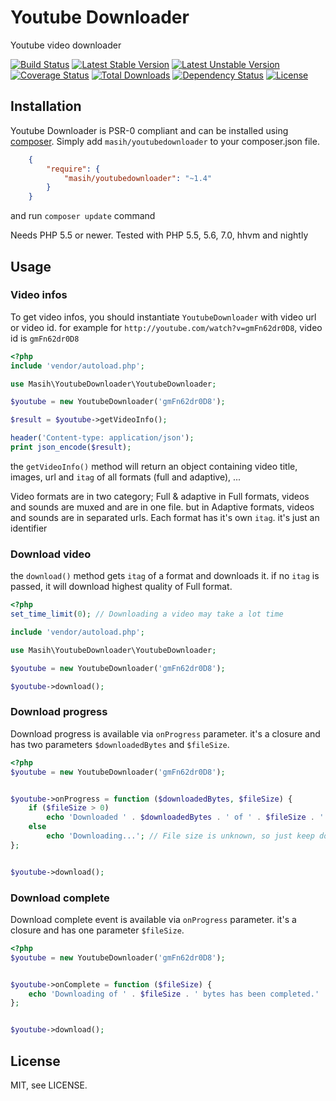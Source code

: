 Youtube Downloader
==================

Youtube video downloader

[![Build Status](https://travis-ci.org/masihyeganeh/YoutubeDownloader.png)](https://travis-ci.org/masihyeganeh/YoutubeDownloader)
[![Latest Stable Version](https://poser.pugx.org/masih/youtubedownloader/v/stable)](https://packagist.org/packages/masih/youtubedownloader)
[![Latest Unstable Version](https://poser.pugx.org/masih/youtubedownloader/v/unstable)](https://packagist.org/packages/masih/youtubedownloader)
[![Coverage Status](https://coveralls.io/repos/github/masihyeganeh/YoutubeDownloader/badge.svg?branch=master)](https://coveralls.io/github/masihyeganeh/YoutubeDownloader?branch=master)
[![Total Downloads](https://poser.pugx.org/masih/youtubedownloader/downloads)](https://packagist.org/packages/masih/youtubedownloader)
[![Dependency Status](https://www.versioneye.com/user/projects/5281d3db632baca88e000127/badge.svg)](https://www.versioneye.com/user/projects/5281d3db632baca88e000127)
[![License](https://poser.pugx.org/masih/youtubedownloader/license)](https://packagist.org/packages/masih/youtubedownloader)


Installation
------------

Youtube Downloader is PSR-0 compliant and can be installed using [composer](http://getcomposer.org/).  Simply add `masih/youtubedownloader` to your composer.json file. 
```json
    {
        "require": {
            "masih/youtubedownloader": "~1.4"
        }
    }
```

and run `composer update` command

Needs PHP 5.5 or newer. Tested with PHP 5.5, 5.6, 7.0, hhvm and nightly

Usage
-----

### Video infos

To get video infos, you should instantiate `YoutubeDownloader` with video url or video id.
for example for `http://youtube.com/watch?v=gmFn62dr0D8`, video id is `gmFn62dr0D8`

```php
<?php
include 'vendor/autoload.php';

use Masih\YoutubeDownloader\YoutubeDownloader;

$youtube = new YoutubeDownloader('gmFn62dr0D8');

$result = $youtube->getVideoInfo();

header('Content-type: application/json');
print json_encode($result);
```

the `getVideoInfo()` method will return an object containing video title, images, url and `itag` of all formats (full and adaptive), ...
   
Video formats are in two category; Full & adaptive
in Full formats, videos and sounds are muxed and are in one file. but in Adaptive formats, videos and sounds are in separated urls.
Each format has it's own `itag`. it's just an identifier

   
### Download video

the `download()` method gets `itag` of a format and downloads it.
if no `itag` is passed, it will download highest quality of Full format.

```php
<?php
set_time_limit(0); // Downloading a video may take a lot time

include 'vendor/autoload.php';

use Masih\YoutubeDownloader\YoutubeDownloader;

$youtube = new YoutubeDownloader('gmFn62dr0D8');

$youtube->download();
```

   
### Download progress

Download progress is available via `onProgress` parameter.
it's a closure and has two parameters `$downloadedBytes` and `$fileSize`.

```php
<?php
$youtube = new YoutubeDownloader('gmFn62dr0D8');


$youtube->onProgress = function ($downloadedBytes, $fileSize) {
	if ($fileSize > 0)
		echo 'Downloaded ' . $downloadedBytes . ' of ' . $fileSize . ' bytes [%' . number_format($downloadedBytes * 100 / $fileSize, 2) . '].' . "\n";
	else
		echo 'Downloading...'; // File size is unknown, so just keep downloading
};


$youtube->download();
```
   
### Download complete

Download complete event is available via `onProgress` parameter.
it's a closure and has one parameter `$fileSize`.

```php
<?php
$youtube = new YoutubeDownloader('gmFn62dr0D8');


$youtube->onComplete = function ($fileSize) {
	echo 'Downloading of ' . $fileSize . ' bytes has been completed.' . "\n";
};


$youtube->download();
```

   
License
-------

MIT, see LICENSE.
